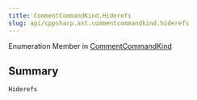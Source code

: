 ```yaml
---
title: CommentCommandKind.Hiderefs
slug: api/cppsharp.ast.commentcommandkind.hiderefs
---
```

Enumeration Member in [CommentCommandKind](/api/cppsharp/ast/commentcommandkind)

## Summary



```csharp
Hiderefs
```

